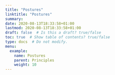 ```yaml
---
title: "Postures"
linktitle: "Postures"
summary:
date: 2020-08-13T18:33:58+01:00
lastmod: 2020-08-13T18:33:58+01:00
draft: false  # Is this a draft? true/false
toc: true  # Show table of contents? true/false
type: docs  # Do not modify.
menu:
  example:
    name: Postures
    parent: Principles
    weight: 10
---
```

